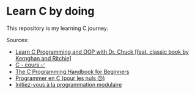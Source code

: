 # Learn C by doing

This repository is my learning C journey.

Sources:
* [Learn C Programming and OOP with Dr. Chuck [feat. classic book by Kernghan and Ritchie]](https://www.youtube.com/watch?v=PaPN51Mm5qQ&list=WL)
* [C - cours ✅](https://www.youtube.com/watch?v=90hGCMC3Chc&list=PLrSOXFDHBtfEh6PCE39HERGgbbaIHhy4j)
* [The C Programming Handbook for Beginners](https://www.freecodecamp.org/news/the-c-programming-handbook-for-beginners/#chapter-1)
* [Programmer en C (pour les nuls 🙃)](https://fr.shopping.rakuten.com/offer/buy/12726967966/programmer-en-c-pour-les-nuls-format-poche.html?fbbaid=16173296386&t=180122)
* [Initiez-vous à la programmation modulaire](https://openclassrooms.com/fr/courses/19980-apprenez-a-programmer-en-c/7528516-initiez-vous-a-la-programmation-modulaire)

